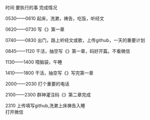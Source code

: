 时间	           要执行的事	                                        完成情况	 


0530——0610	     起床，洗漱，祷告，吃饭，听经文	



0620——0730	     写《》第一章	



0740——0830	     出门，路上听经文或歌，上传github，一天的重要计划	



0845——1120	     干活，抽空写《》第一章，码好开篇。不看微信	
                  

1130——1400	     喂脑袋，午睡	



1410——1800	     干活，抽空写《》写完第一章	



2000——2030	     打个重要的电话	



2100——2300	     群神灌注码《》第二章完成	



2310	           上传填写github,洗漱上床祷告入睡	
                  打开微信



